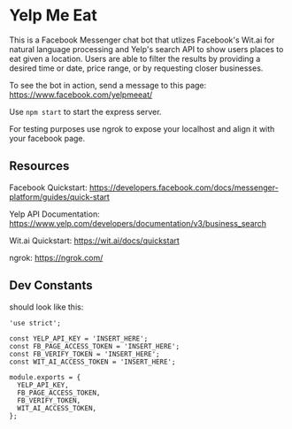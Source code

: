 # Yelp Me Eat

This is a Facebook Messenger chat bot that utlizes Facebook's Wit.ai for natural language processing and Yelp's search API to show users places to eat given a location. Users are able to filter the results by providing a desired time or date, price range, or by requesting closer businesses.

To see the bot in action, send a message to this page: https://www.facebook.com/yelpmeeat/

Use `npm start` to start the express server.

For testing purposes use ngrok to expose your localhost and align it with your facebook page.

## Resources
Facebook Quickstart: https://developers.facebook.com/docs/messenger-platform/guides/quick-start

Yelp API Documentation: https://www.yelp.com/developers/documentation/v3/business_search

Wit.ai Quickstart: https://wit.ai/docs/quickstart

ngrok: https://ngrok.com/

## Dev Constants
should look like this:
```
'use strict';

const YELP_API_KEY = 'INSERT_HERE';
const FB_PAGE_ACCESS_TOKEN = 'INSERT_HERE';
const FB_VERIFY_TOKEN = 'INSERT_HERE';
const WIT_AI_ACCESS_TOKEN = 'INSERT_HERE';

module.exports = {
  YELP_API_KEY,
  FB_PAGE_ACCESS_TOKEN,
  FB_VERIFY_TOKEN,
  WIT_AI_ACCESS_TOKEN,
};
```
